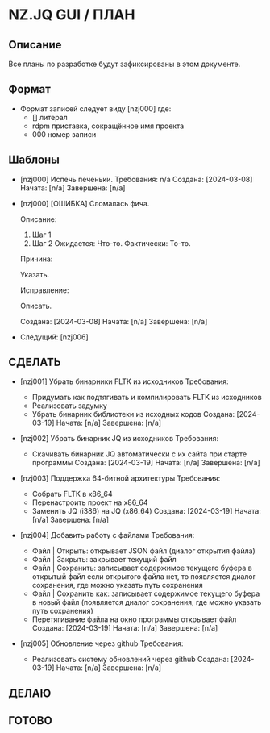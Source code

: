 # NZ.JQ GUI / ПЛАН

## Описание

Все планы по разработке будут зафиксированы в этом документе.

## Формат

- Формат записей следует виду [nzj000] где:
  - [] литерал
  - rdpm приставка, сокращённое имя проекта
  - 000 номер записи

## Шаблоны

- [nzj000] Испечь печеньки.
  Требования:
    n/a
  Создана: [2024-03-08]
  Начата: [n/a]
  Завершена: [n/a]

- [nzj000] [ОШИБКА] Сломалась фича.

  Описание:

    1. Шаг 1
    2. Шаг 2
    Ожидается: Что-то.
    Фактически: То-то.

  Причина:

    Указать.

  Исправление:

    Описать.

  Создана: [2024-03-08]
  Начата: [n/a]
  Завершена: [n/a]

- Следущий: [nzj006]

## СДЕЛАТЬ

- [nzj001] Убрать бинарники FLTK из исходников
  Требования:
    - Придумать как подтягивать и компилировать FLTK из исходников
    - Реализовать задумку
    - Убрать бинарник библиотеки из исходных кодов
  Создана: [2024-03-19]
  Начата: [n/a]
  Завершена: [n/a]

- [nzj002] Убрать бинарник JQ из исходников
  Требования:
    - Скачивать бинарник JQ автоматически с их сайта при старте программы
  Создана: [2024-03-19]
  Начата: [n/a]
  Завершена: [n/a]

- [nzj003] Поддержка 64-битной архитектуры
  Требования:
    - Собрать FLTK в x86_64
    - Перенастроить проект на x86_64
    - Заменить JQ (i386) на JQ (x86_64)
  Создана: [2024-03-19]
  Начата: [n/a]
  Завершена: [n/a]

- [nzj004] Добавить работу с файлами
  Требования:
    - Файл | Открыть: открывает JSON файл (диалог открытия файла)
    - Файл | Закрыть: закрывает текущий файл
    - Файл | Сохранить: записывает содержимое текущего буфера в открытый файл
      если открытого файла нет, то появляется диалог сохранения,
      где можно указать путь сохранения
    - Файл | Сохранить как: записывает содержимое текущего буфера в новый файл
      (появляется диалог сохранения, где можно указать путь сохранения)
    - Перетягивание файла на окно программы открывает файл
  Создана: [2024-03-19]
  Начата: [n/a]
  Завершена: [n/a]

- [nzj005] Обновление через github
  Требования:
    - Реализовать систему обновлений через github
  Создана: [2024-03-19]
  Начата: [n/a]
  Завершена: [n/a]

## ДЕЛАЮ

## ГОТОВО
